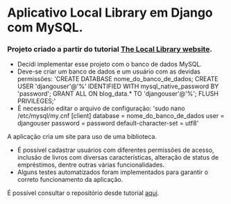 # Aplicativo Local Library em Django com MySQL.


### Projeto criado a partir do tutorial [The Local Library website](https://developer.mozilla.org/en-US/docs/Learn/Server-side/Django/Tutorial_local_library_website).

* Decidi implementar esse projeto com o banco de dados MySQL.
 * Deve-se criar um banco de dados e um usuário com as devidas permissões:
 'CREATE DATABASE nome_do_banco_de_dados;
 CREATE USER 'djangouser'@'%' IDENTIFIED WITH mysql_native_password BY 'password';
 GRANT ALL ON blog_data.* TO 'djangouser'@'%';
 FLUSH PRIVILEGES;'
 * É necessário editar o arquivo de configuração:
 'sudo nano /etc/mysql/my.cnf
 [client]
database = nome_do_banco_de_dados
user = djangouser
password = password
default-character-set = utf8'

A aplicação cria um site para uso de uma biblioteca.
* É possível cadastrar usuários com diferentes permissões de acesso, inclusão de livros com diversas características, alteração de status de empréstimos, dentre outras várias funcionalidades.
* Alguns testes automatizados foram implementados para garantir o correto funcionamento da aplicação.

É possível consultar o repositório desde tutorial [aqui](https://github.com/mdn/django-locallibrary-tutorial).